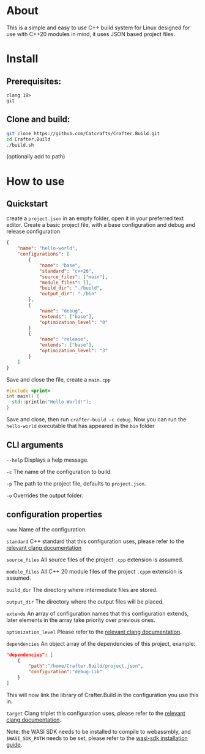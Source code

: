 # About

This is a simple and easy to use C++ build system for Linux designed for use with C++20 modules in mind, it uses JSON based project files.

# Install

## Prerequisites:
```
clang 18>
git
```
## Clone and build:
```bash
git clone https://github.com/Catcrafts/Crafter.Build.git
cd Crafter.Build
./build.sh
```
(optionally add to path)

# How to use

## Quickstart

create a ``project.json`` in an empty folder, open it in your preferred text editor.
Create a basic project file, with a base configuration and debug and release configuration
```JSON
{
    "name": "hello-world",
    "configurations": [
        {
            "name": "base",
            "standard": "c++26",
            "source_files": ["main"],
            "module_files": [],
            "build_dir": "./build",
            "output_dir": "./bin"
        },
        {
            "name": "debug",
            "extends": ["base"],
            "optimization_level": "0"
        }
        {
            "name": "release",
            "extends": ["base"],
            "optimization_level": "3"
        }
    ]
}
```
Save and close the file, create a ``main.cpp``
```cpp
#include <print>
int main() {
  std::println("Hello World!");
}
```
Save and close, then run ``crafter-build -c debug``. Now you can run the ``hello-world`` executable that has appeared in the ``bin`` folder

## CLI arguments

``--help`` Displays a help message.

``-c`` The name of the configuration to build.

``-p`` The path to the project file, defaults to ``project.json``.

``-o`` Overrides the output folder.

## configuration properties
``name`` Name of the configuration.

``standard`` C++ standard that this configuration uses, please refer to the [relevant clang documentation](https://clang.llvm.org/cxx_status.html)

``source_files`` All source files of the project ``.cpp`` extension is assumed.

``module_files`` All C++ 20 module files of the project ``.cppm`` extension is assumed.

``build_dir`` The directory where intermediate files are stored.

``output_dir`` The directory where the output files will be placed.

``extends`` An array of configuration names that this configuration extends, later elements in the array take priority over previous ones.

``optimization_level`` Please refer to the [relevant clang documentation](https://clang.llvm.org/docs/CommandGuide/clang.html#code-generation-options).

``dependencies`` An object array of the dependencies of this project, example:
```json
"dependencies": [
    {
        "path":"/home/Crafter.Build/project.json",
        "configuration":"debug-lib"
    }
]
```
This will now link the library of Crafter.Build in the configuration you use this in.

``target`` Clang triplet this configuration uses, please refer to the [relevant clang documentation](https://clang.llvm.org/docs/CrossCompilation.html#target-triple).

Note: the WASI SDK needs to be installed to compile to webassmbly, and ``$WASI_SDK_PATH`` needs to be set, please refer to the [wasi-sdk installation guide](https://github.com/WebAssembly/wasi-sdk?tab=readme-ov-file#install).



